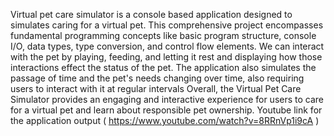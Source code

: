 Virtual pet care simulator is a console based application designed to simulates caring for a virtual pet. This comprehensive project encompasses fundamental programming concepts like basic program structure, console I/O, data types, type conversion, and control flow elements.
We can interact with the pet by playing, feeding, and letting it rest and displaying how those interactions effect the status of the pet.
The application also simulates the passage of time and the pet's needs changing over time, also requiring users to interact with it at regular intervals
Overall, the Virtual Pet Care Simulator provides an engaging and interactive experience for users to care for a virtual pet and learn about responsible pet ownership.
Youtube link for the application output ( https://www.youtube.com/watch?v=8RRnVp1i9cA )
